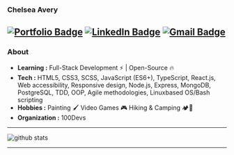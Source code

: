 ### Chelsea Avery
[![Portfolio Badge](https://img.shields.io/badge/website-000000?style=for-the-badge&logo=About.me&logoColor=white)](http://chelsea-avery.netlify.app/)
[![LinkedIn Badge](https://img.shields.io/badge/LinkedIn-0077B5?style=for-the-badge&logo=linkedin&logoColor=white)](https://www.linkedin.com/in/chelseaavery/)
[![Gmail Badge](https://img.shields.io/badge/Gmail-D14836?style=for-the-badge&logo=gmail&logoColor=white)](mailto:chelseaavery.js@gmail.com)
---------------------------------------------------------------------------------------------------------------------------------------------------------------------------------
### About

-  **Learning :** Full-Stack Development :zap: | Open-Source :fire:	
-  **Tech :** HTML5, CSS3, SCSS, JavaScript (ES6+), TypeScript, React.js, Web accessibility, Responsive design, Node.js, Express, MongoDB, PostgreSQL, TDD, OOP, Agile methodologies, Linuxbased OS/Bash scripting
-  **Hobbies :** Painting :paintbrush: Video Games :video_game: Hiking & Camping :camping::hiking_boot: 
-  **Organization :** 100Devs

---------------------------------------------------------------------------------------------------------------------------------------------------------------------------------

![github stats](https://github-readme-stats.vercel.app/api?username=chelseaerinavery&show_icons=true)

---------------------------------------------------------------------------------------------------------------------------------------------------------------------------------


